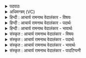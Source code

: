 <details><summary>पदपाठः</summary>

आ। ह꣣र्य꣢तः। अ꣡र्जु꣢꣯नः। अ꣡त्के꣢꣯। अ꣣व्यत। प्रियः꣢। सू꣣नुः꣢। न। म꣡र्ज्यः꣢꣯। तम्। ई꣣म्। हिन्वन्ति। अ꣡पसः꣢। य꣡था꣢꣯। र꣡थ꣢꣯म्। न꣣दी꣡षु꣢। आ। ग꣡भ꣢꣯स्त्योः। ७६८।
</details>

<details><summary>अधिमन्त्रम् (VC)</summary>

- पवमानः सोमः
- सप्तर्षयः
- प्रगाथः(विषमा बृहती, समा सतोबृहती)
- पञ्चमः
</details>

<details><summary>हिन्दी : आचार्य रामनाथ वेदालंकार - विषयः</summary>

आगे पुनः उसी विषय का वर्णन है।
</details>

<details><summary>हिन्दी : आचार्य रामनाथ वेदालंकार - पदार्थः</summary>

पदार्थान्वयभाषाः -  (हर्यतः) चाहने योग्य, (अर्जुनः) गौरवर्ण, (प्रियः) प्यारा, (मर्ज्यः) अलङ्कार पहनाने योग्य (सूनुः) पुत्र (न) जैसे (अत्के) घोड़े पर बैठाया जाता है, वैसे ही (हर्यतः) सर्वान्तर्यामी और कमनीय, (अर्जुनः) शुद्ध, सात्त्विक, (प्रियः) प्यारा, (मर्ज्यः) वक्ष पर अलङ्कार के समान हृदय में धारण करने योग्य सौम्य परमेश्वर (अत्के) उपासकों की आत्मा में (आ अव्यत) बैठाया जाता है। (तम् ईम्) उसे (अपसः) कर्मण्य लोग (आ हिन्वन्ति) सर्वत्र ले जाते हैं, प्रचारित करते हैं, (यथा) जैसे नाविक लोग (नदीषु) नदियों में (गभस्त्योः) बाहुओं से (रथम्) जलयान को (आ हिन्वन्ति) ले जाते हैं ॥२॥ इस मन्त्र में दो उपमाओं की संसृष्टि है। पूर्वार्ध में श्लिष्टोपमा है ॥२॥
</details>

<details><summary>हिन्दी : आचार्य रामनाथ वेदालंकार - भावार्थः</summary>

भावार्थभाषाः -  उपासक योगी लोगों को चाहिए कि परमात्मा को अपने आत्मा में धारण करके सर्वत्र उसका प्रचार करें,जिससे संसार में आस्तिकता का वातावरण पैदा हो ॥२॥
</details>

<details><summary>संस्कृत : आचार्य रामनाथ वेदालंकार - विषयः</summary>

अथ पुनस्तमेव विषयमाह।
</details>

<details><summary>संस्कृत : आचार्य रामनाथ वेदालंकार - पदार्थः</summary>

पदार्थान्वयभाषाः -  (हर्यतः) कमनीयः। [हर्य गतिकान्त्योः। भृमृदृशि० उ० ३।११० इति अतच् प्रत्ययः।] (अर्जुनः) गौरवर्णः, (प्रियः) प्रीतिपात्रभूतः, (मर्ज्यः) अलङ्कार्यः. [मृजू शौचालङ्कारयोः।] (सूनुः) पुत्रः (न) यथा (अत्के) अश्वे, (आ अव्यत) आरोह्यते तथा (हर्यतः) सर्वान्तर्यामी, कमनीयः, (अर्जुनः) शुद्धः, सात्त्विकः, (प्रियः) प्रेमार्हः, (मर्ज्यः) वक्षसि अलंकारवद् हृदि धारणीयः सोमः सौम्यः परमेश्वरः (अत्के) उपासकानाम् आत्मनि२ (आ अव्यत) आनीयते। [आङ्पूर्वस्य अवतेर्गत्यर्थस्य कर्मणि रूपम्।] (तम् ईम्) तम् एनम् (अपसः) अपस्विनः कर्मण्याः जनाः (आ हिन्वन्ति) सर्वत्र गमयन्ति प्रचारयन्ति। कथमिव ? (यथा) येन प्रकारेण, नाविकाः (नदीषु) सरित्सु (गभस्त्योः) गभस्तिभ्यां, बाहुभ्याम्। [तृतीयार्थे षष्ठी।] (रथम्) जलपोतम् (आ हिन्वन्ति) चालयन्ति तद्वत् ॥२॥ अत्र द्वयोरुपमयोः संसृष्टिः। पूर्वार्धे श्लिष्टोपमा ॥२॥
</details>

<details><summary>संस्कृत : आचार्य रामनाथ वेदालंकार - भावार्थः</summary>

भावार्थभाषाः -  उपासकैर्योगिभिः परमात्मानं स्वात्मनि संधार्य स सर्वत्र प्रचारणीयो येन जगत्यास्तिकताया वातावरणं भवेत् ॥२॥
</details>

<details><summary>संस्कृत : आचार्य रामनाथ वेदालंकार - पादटिप्पनी</summary>

टिप्पणी:   १. ऋ० ९।१०७।१३, अर्जुने इति पाठः। २. अततीति अत्कः वायुः आत्मा च इति दशपाद्युणादिवृत्तौ ‘इण्भीकापाशल्यतिमर्चिभ्यः कन्’ द० पा० उ० ३।२१ सूत्रे माणिक्यः।
</details>